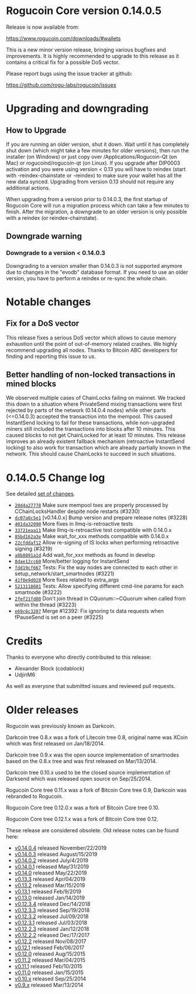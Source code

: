 Rogucoin Core version 0.14.0.5
==========================

Release is now available from:

  <https://www.rogucoin.com/downloads/#wallets>

This is a new minor version release, bringing various bugfixes and improvements.
It is highly recommended to upgrade to this release as it contains a critical
fix for a possible DoS vector.

Please report bugs using the issue tracker at github:

  <https://github.com/rogu-labs/rogucoin/issues>


Upgrading and downgrading
=========================

How to Upgrade
--------------

If you are running an older version, shut it down. Wait until it has completely
shut down (which might take a few minutes for older versions), then run the
installer (on Windows) or just copy over /Applications/Rogucoin-Qt (on Mac) or
rogucoind/rogucoin-qt (on Linux). If you upgrade after DIP0003 activation and you were
using version < 0.13 you will have to reindex (start with -reindex-chainstate
or -reindex) to make sure your wallet has all the new data synced. Upgrading from
version 0.13 should not require any additional actions.

When upgrading from a version prior to 0.14.0.3, the
first startup of Rogucoin Core will run a migration process which can take a few minutes
to finish. After the migration, a downgrade to an older version is only possible with
a reindex (or reindex-chainstate).

Downgrade warning
-----------------

### Downgrade to a version < 0.14.0.3

Downgrading to a version smaller than 0.14.0.3 is not supported anymore due to changes
in the "evodb" database format. If you need to use an older version, you have to perform
a reindex or re-sync the whole chain.

Notable changes
===============

Fix for a DoS vector
--------------------

This release fixes a serious DoS vector which allows to cause memory exhaustion until the point of
out-of-memory related crashes. We highly recommend upgrading all nodes. Thanks to Bitcoin ABC
developers for finding and reporting this issue to us.

Better handling of non-locked transactions in mined blocks
----------------------------------------------------------

We observed multiple cases of ChainLocks failing on mainnet. We tracked this down to a situation where
PrivateSend mixing transactions were first rejected by parts of the network (0.14.0.4 nodes) while other parts
(<=0.14.0.3) accepted the transaction into the mempool. This caused InstantSend locking to fail for these
transactions, while non-upgraded miners still included the transactions into blocks after 10 minutes.
This caused blocks to not get ChainLocked for at least 10 minutes. This release improves an already existent
fallback mechanism (retroactive InstantSend locking) to also work for transaction which are already partially
known in the network. This should cause ChainLocks to succeed in such situations.

0.14.0.5 Change log
===================

See detailed [set of changes](https://github.com/rogu-labs/rogucoin.compare/v0.14.0.4...rogucoin:v0.14.0.5).

- [`20d4a27778`](https://github.com/rogu-labs/rogucoin.commit/dc07a0c5e1) Make sure mempool txes are properly processed by CChainLocksHandler despite node restarts (#3230)
- [`dc07a0c5e1`](https://github.com/rogu-labs/rogucoin.commit/dc07a0c5e1) [v0.14.0.x] Bump version and prepare release notes (#3228)
- [`401da32090`](https://github.com/rogu-labs/rogucoin.commit/401da32090) More fixes in llmq-is-retroactive tests
- [`33721eaa11`](https://github.com/rogu-labs/rogucoin.commit/33721eaa11) Make llmq-is-retroactive test compatible with 0.14.0.x
- [`85bd162a3e`](https://github.com/rogu-labs/rogucoin.commit/85bd162a3e) Make wait_for_xxx methods compatible with 0.14.0.x
- [`22cfddaf12`](https://github.com/rogu-labs/rogucoin.commit/22cfddaf12) Allow re-signing of IS locks when performing retroactive signing (#3219)
- [`a8b8891a1d`](https://github.com/rogu-labs/rogucoin.commit/a8b8891a1d) Add wait_for_xxx methods as found in develop
- [`8dae12cc60`](https://github.com/rogu-labs/rogucoin.commit/8dae12cc60) More/better logging for InstantSend
- [`fdd19cf667`](https://github.com/rogu-labs/rogucoin.commit/fdd19cf667) Tests: Fix the way nodes are connected to each other in setup_network/start_smartnodes (#3221)
- [`41f0e9d028`](https://github.com/rogu-labs/rogucoin.commit/41f0e9d028) More fixes related to extra_args
- [`5213118601`](https://github.com/rogu-labs/rogucoin.commit/5213118601) Tests: Allow specifying different cmd-line params for each smartnode (#3222)
- [`2fef21fd80`](https://github.com/rogu-labs/rogucoin.commit/2fef21fd80) Don't join thread in CQuorum::~CQuorum when called from within the thread (#3223)
- [`e69c6c3207`](https://github.com/rogu-labs/rogucoin.commit/e69c6c3207) Merge #12392: Fix ignoring tx data requests when fPauseSend is set on a peer (#3225)

Credits
=======

Thanks to everyone who directly contributed to this release:

- Alexander Block (codablock)
- UdjinM6

As well as everyone that submitted issues and reviewed pull requests.

Older releases
==============

Rogucoin was previously known as Darkcoin.

Darkcoin tree 0.8.x was a fork of Litecoin tree 0.8, original name was XCoin
which was first released on Jan/18/2014.

Darkcoin tree 0.9.x was the open source implementation of smartnodes based on
the 0.8.x tree and was first released on Mar/13/2014.

Darkcoin tree 0.10.x used to be the closed source implementation of Darksend
which was released open source on Sep/25/2014.

Rogucoin Core tree 0.11.x was a fork of Bitcoin Core tree 0.9,
Darkcoin was rebranded to Rogucoin.

Rogucoin Core tree 0.12.0.x was a fork of Bitcoin Core tree 0.10.

Rogucoin Core tree 0.12.1.x was a fork of Bitcoin Core tree 0.12.

These release are considered obsolete. Old release notes can be found here:

- [v0.14.0.4](https://github.com/rogu-labs/rogucoin/blob/master/doc/release-notes/rogucoin/release-notes-0.14.0.4.md) released November/22/2019
- [v0.14.0.3](https://github.com/rogu-labs/rogucoin/blob/master/doc/release-notes/rogucoin/release-notes-0.14.0.3.md) released August/15/2019
- [v0.14.0.2](https://github.com/rogu-labs/rogucoin/blob/master/doc/release-notes/rogucoin/release-notes-0.14.0.2.md) released July/4/2019
- [v0.14.0.1](https://github.com/rogu-labs/rogucoin/blob/master/doc/release-notes/rogucoin/release-notes-0.14.0.1.md) released May/31/2019
- [v0.14.0](https://github.com/rogu-labs/rogucoin/blob/master/doc/release-notes/rogucoin/release-notes-0.14.0.md) released May/22/2019
- [v0.13.3](https://github.com/rogu-labs/rogucoin/blob/master/doc/release-notes/rogucoin/release-notes-0.13.3.md) released Apr/04/2019
- [v0.13.2](https://github.com/rogu-labs/rogucoin/blob/master/doc/release-notes/rogucoin/release-notes-0.13.2.md) released Mar/15/2019
- [v0.13.1](https://github.com/rogu-labs/rogucoin/blob/master/doc/release-notes/rogucoin/release-notes-0.13.1.md) released Feb/9/2019
- [v0.13.0](https://github.com/rogu-labs/rogucoin/blob/master/doc/release-notes/rogucoin/release-notes-0.13.0.md) released Jan/14/2019
- [v0.12.3.4](https://github.com/rogu-labs/rogucoin/blob/master/doc/release-notes/rogucoin/release-notes-0.12.3.4.md) released Dec/14/2018
- [v0.12.3.3](https://github.com/rogu-labs/rogucoin/blob/master/doc/release-notes/rogucoin/release-notes-0.12.3.3.md) released Sep/19/2018
- [v0.12.3.2](https://github.com/rogu-labs/rogucoin/blob/master/doc/release-notes/rogucoin/release-notes-0.12.3.2.md) released Jul/09/2018
- [v0.12.3.1](https://github.com/rogu-labs/rogucoin/blob/master/doc/release-notes/rogucoin/release-notes-0.12.3.1.md) released Jul/03/2018
- [v0.12.2.3](https://github.com/rogu-labs/rogucoin/blob/master/doc/release-notes/rogucoin/release-notes-0.12.2.3.md) released Jan/12/2018
- [v0.12.2.2](https://github.com/rogu-labs/rogucoin/blob/master/doc/release-notes/rogucoin/release-notes-0.12.2.2.md) released Dec/17/2017
- [v0.12.2](https://github.com/rogu-labs/rogucoin/blob/master/doc/release-notes/rogucoin/release-notes-0.12.2.md) released Nov/08/2017
- [v0.12.1](https://github.com/rogu-labs/rogucoin/blob/master/doc/release-notes/rogucoin/release-notes-0.12.1.md) released Feb/06/2017
- [v0.12.0](https://github.com/rogu-labs/rogucoin/blob/master/doc/release-notes/rogucoin/release-notes-0.12.0.md) released Aug/15/2015
- [v0.11.2](https://github.com/rogu-labs/rogucoin/blob/master/doc/release-notes/rogucoin/release-notes-0.11.2.md) released Mar/04/2015
- [v0.11.1](https://github.com/rogu-labs/rogucoin/blob/master/doc/release-notes/rogucoin/release-notes-0.11.1.md) released Feb/10/2015
- [v0.11.0](https://github.com/rogu-labs/rogucoin/blob/master/doc/release-notes/rogucoin/release-notes-0.11.0.md) released Jan/15/2015
- [v0.10.x](https://github.com/rogu-labs/rogucoin/blob/master/doc/release-notes/rogucoin/release-notes-0.10.0.md) released Sep/25/2014
- [v0.9.x](https://github.com/rogu-labs/rogucoin/blob/master/doc/release-notes/rogucoin/release-notes-0.9.0.md) released Mar/13/2014

